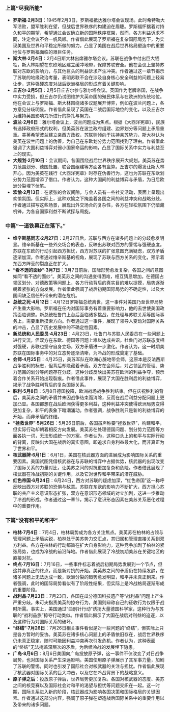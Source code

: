 ### 上篇“尽我所能”
- **罗斯福·2月3日**：1945年2月3日，罗斯福抵达雅尔塔会议现场。此时希特勒大军溃败，盟军胜利在望，但战后世界秩序的构建迫在眉睫。罗斯福怀揣着对持久和平的期望，希望通过会议确立新的国际秩序框架，然而，各方利益诉求不同，注定会议不会一帆风顺。作者借此展现了罗斯福在复杂国际局势下，为实现美国及世界和平稳定所做的努力，凸显了美国在战后世界格局塑造中的重要地位与罗斯福面临的艰巨任务。
- **斯大林·2月4日**：2月4日斯大林出席雅尔塔会议。苏联在战争中付出巨大牺牲，斯大林期望在东欧地区建立缓冲地带，保障苏联安全。他在会议上坚持苏联对东欧的影响力，与其他巨头的利益诉求产生冲突。作者通过这一章节揭示了苏联的地缘政治考量，表明苏联不会在涉及自身核心安全利益的问题上轻易让步，这种强硬态度对战后欧洲格局的形成有着关键影响。
- **丘吉尔·2月5日**：2月5日丘吉尔参与雅尔塔会议。英国作为老牌帝国，在战争中实力受损，但丘吉尔仍试图维护大英帝国的殖民体系与在欧洲的传统地位。他在会议上与罗斯福、斯大林围绕诸多议题展开博弈，例如在波兰问题上，各方意见分歧明显。作者借此呈现了英国在二战后国际地位的变化，以及丘吉尔为维持英国影响力所进行的挣扎与努力。
- **波兰·2月6日**：雅尔塔会议上，波兰问题成为焦点。根据《大西洋宪章》，民族有选择政府形式的权利，但美英苏在波兰政府组建、边界划分等问题上矛盾重重。美英希望波兰建立亲西方政权，苏联则倾向于扶持亲苏势力，斯大林认为美英在波兰问题上的伪善，为自己在东欧划分势力范围找到了理由。作者借此强调了大国利益博弈对弱小国家命运的影响，凸显了国际关系中实力与利益至上的现实。
- **大规划·2月10日**：会议期间，各国围绕战后世界秩序展开大规划。美英苏在势力范围划分、德国处置、联合国组建等方面各有盘算。丘吉尔的爆发让斯大林开心，因为美英在践行《大西洋宪章》时存在伪善行为，这也为苏联在东欧划分势力范围增添了借口。作者认为，这种大国间的利益博弈与矛盾，为日后欧洲分裂埋下伏笔。
- **欢愉·2月13日**：在紧张的会议间隙，与会人员有一些社交活动，表面上呈现出欢愉氛围。但实际上，这种欢愉之下掩盖着各国之间的利益冲突和战略分歧。作者通过描写这些场景，展现出外交场合的复杂性，各方在轻松氛围下仍暗藏机锋，为各自国家利益不断试探与周旋。 

### 中篇“一道铁幕正在落下。”
- **维辛斯基同志·2月27日**：2月27日后，苏联与西方在诸多问题上的分歧愈发明显。维辛斯基在一些外交场合的表态，反映出苏联对西方的警惕与强硬态度。苏联在东欧的行动引起西方担忧，西方对苏联的扩张意图充满疑虑，双方矛盾逐渐加深。作者通过维辛斯基的视角，展现了苏联与西方关系的变化，预示着东西方阵营的裂痕正在扩大。
- **“看不透的面纱”·3月7日**：3月7日前后，国际形势愈发复杂，各国之间的意图如同“看不透的面纱”。美英苏之间的沟通变得困难，相互猜忌增加。在德国占领区划分、对德政策等问题上，各方行动背后的真实目的难以捉摸，局势逐渐朝着紧张的方向发展。作者借此强调了战后初期国际局势的不确定性，以及大国间缺乏信任所带来的潜在危机。
- **总统之死·4月12日**：4月12日罗斯福总统离世，这一事件对美国乃至世界局势产生重大影响。罗斯福在任内对国际事务有着重要影响力，他的去世使美国政策面临调整。新总统杜鲁门上台后面临诸多挑战，在处理与苏联关系等国际事务上，需要重新摸索方向。作者通过这一事件，展现了领导人变动对国际关系的冲击，凸显了历史发展中的不确定性因素。
- **新总统和人民委员·4月23日**：4月23日，杜鲁门与苏联人民委员在一些问题上进行交流，但双方在东欧、德国等问题上难以达成共识。杜鲁门对苏联态度相对强硬，苏联也坚守自身立场，双方矛盾进一步激化。作者认为，这一时期美苏联在国际事务中的对立态势逐渐清晰，为冷战的形成奠定了基础。
- **会师·4月25日**：4月25日，美苏军队在欧洲心脏地带会师，这原本是反法西斯战争胜利的标志，但背后却隐藏着矛盾。双方在会师后，对占领区的管理、势力范围的划分等问题存在分歧，这种分歧反映出美苏在欧洲的利益争夺，预示着合作关系开始出现裂痕。作者借此事件，展现了大国在胜利后的利益博弈，揭示了战争胜利背后的复杂国际关系。
- **胜利·5月8日**：5月8日德国投降，欧洲战场战争胜利结束。但在庆祝胜利的背后，美英苏之间的矛盾并未因战争结束而消除，反而在战后利益分配问题上更加凸显。各国都想在战后欧洲获得更多利益，这种利益冲突使得欧洲局势变得更加复杂，和平的表象下暗潮涌动。作者强调，战争胜利只是新的利益博弈的开始，而非矛盾的终结。
- **“拯救世界”·5月26日**：5月26日前后，各国虽声称要“拯救世界”，构建和平，但实际行动却朝着相反方向发展。美英苏在处理德国问题、划分势力范围等方面各执一词，无法形成统一的方案。作者认为，这种口头上的和平与实际行动的背离，反映出大国在战后的真实意图，即追求自身利益最大化，而非真正为了世界和平。
- **核武器牌·6月1日**：6月1日，美国在核武器方面的进展成为影响国际关系的重要因素。美国试图凭借核武器在与苏联的博弈中占据优势，核武器的出现改变了国际关系的力量对比，让美苏之间的对抗更加复杂和危险。作者借此展现了核武器在冷战初期的关键作用，以及它对世界和平带来的潜在威胁。
- **红色帝国·6月24日**：6月24日，西方对苏联的疑虑加深，“红色帝国”这一称呼反映出西方对苏联的恐惧与敌意。苏联在东欧的影响力不断扩大，西方担心苏联的共产主义意识形态扩张，双方在意识形态领域的对立加剧，这进一步推动了冷战的形成。作者通过这一章节，揭示了意识形态因素在美苏关系恶化过程中的重要作用。

### 下篇“没有和平的和平”
- **柏林·7月4日**：7月4日，柏林局势成为各方关注焦点。美英苏在柏林的占领与管理问题上矛盾尖锐，柏林处于美苏势力交汇点，其归属和管理直接关系到双方利益。各方在柏林的行动都旨在扩大自身影响力，这种竞争加剧了柏林的紧张局势，也成为冷战的前沿阵地。作者借此展现了冷战初期美苏在关键地区的直接对抗。
- **终点·7月16日**：7月16日，一些事件标志着战后初期局势发展到一个节点，但这并非真正的终点，而是新对抗的开始。美英苏之间的矛盾仍在持续发酵，在诸多问题上无法达成一致，欧洲分裂的趋势愈发明显，和平并未真正到来。作者强调，此时的国际局势看似有了阶段性结果，但实际上是冷战格局逐渐形成的重要阶段。
- **战利品·7月23日**：7月23日，各国在瓜分德国科技遗产等“战利品”问题上产生严重分歧。朱可夫指责美英的掠夺行为，美国则辩称自己的征收行为仅限于战时所需。事实上，美国通过“曲别针行动”诱拐大量德国科学家，这种行为与苏联的“战利品旅”掠夺行动类似。作者借此揭示了大国在战后对利益的追逐，以及这种行为对国际关系的破坏。
- **“终结”·7月26日**：7月26日相关事件看似是对一些问题的“终结”，但实际上只是各方暂时的妥协。美英苏在诸多核心问题上的矛盾依旧存在，战后世界秩序仍未真正稳定，随时可能因利益冲突再次引发危机。作者认为，这种表面的“终结”无法掩盖深层次的矛盾，为后续冷战的发展埋下隐患。
- **广岛·8月6日**：8月6日美国向广岛投放原子弹，这一事件不仅改变了对日战争局势，也对国际关系产生深远影响。美国使用原子弹展示了其军事力量，加剧了苏联的警惕，同时也引发了国际社会对核武器的关注与担忧。作者借此展现了核武器对国际关系的巨大冲击，以及它在冷战背景下的战略意义。
- **原子弹之后**：投放原子弹后，世界局势更加复杂。各国对核武器的态度、美苏之间的核竞赛以及国际社会对和平的渴望与担忧等问题交织在一起。这一时期，国际关系进入新的阶段，核武器成为影响各国决策和国际格局的关键因素。作者通过这部分内容，强调了原子弹在塑造战后国际关系中的重要作用以及带来的诸多问题。 